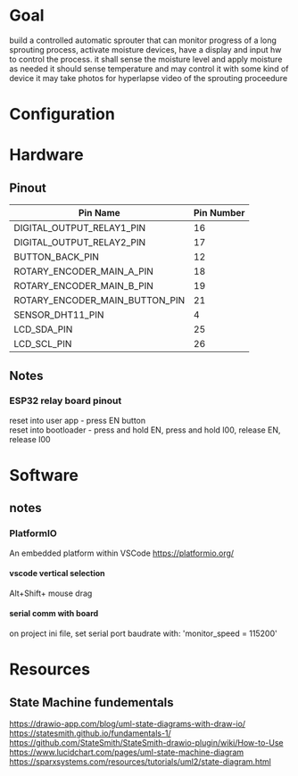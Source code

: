 # Goal
build a controlled automatic sprouter that can monitor progress of a long sprouting process, activate moisture devices, have a display and input hw to control the process.
it shall sense the moisture level and apply moisture as needed
it should sense temperature and may control it with some kind of device
it may take photos for hyperlapse video of the sprouting proceedure


# Configuration



# Hardware
## Pinout
| Pin Name | Pin Number |
| -------- | ---------- |
| DIGITAL_OUTPUT_RELAY1_PIN | 16 |
| DIGITAL_OUTPUT_RELAY2_PIN | 17 |
| BUTTON_BACK_PIN | 12 |
| ROTARY_ENCODER_MAIN_A_PIN | 18 |
| ROTARY_ENCODER_MAIN_B_PIN | 19 |
| ROTARY_ENCODER_MAIN_BUTTON_PIN | 21 |
| SENSOR_DHT11_PIN | 4 |
| LCD_SDA_PIN | 25 |
| LCD_SCL_PIN | 26 |

## Notes
### ESP32 relay board pinout
reset into user app - press EN button\
reset into bootloader - press and hold EN, press and hold I00, release EN, release I00


# Software 

## notes 

### PlatformIO
An embedded platform within VSCode
https://platformio.org/

#### vscode vertical selection
Alt+Shift+ mouse drag

#### serial comm with board 
on project ini file, set serial port baudrate with:
'monitor_speed = 115200'


# Resources

## State Machine fundementals
https://drawio-app.com/blog/uml-state-diagrams-with-draw-io/
https://statesmith.github.io/fundamentals-1/
https://github.com/StateSmith/StateSmith-drawio-plugin/wiki/How-to-Use
https://www.lucidchart.com/pages/uml-state-machine-diagram
https://sparxsystems.com/resources/tutorials/uml2/state-diagram.html
